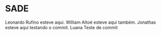# SADE
Leonardo Rufino esteve aqui.
William Altoé esteve aqui também.
Jonathas esteve aqui testando o commit.
Luana Teste de commit

